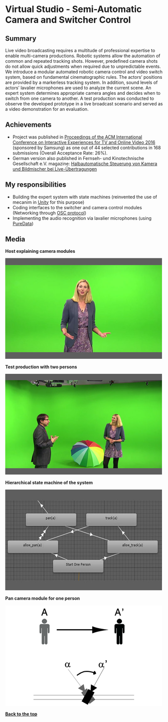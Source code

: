# Virtual Studio - Semi-Automatic Camera and Switcher Control
## Summary
Live video broadcasting requires a multitude of professional expertise to enable multi-camera productions. Robotic systems allow the automation of common and repeated tracking
shots. However, predefined camera shots do not allow quick adjustments when required due to unpredictable events. We introduce a modular automated robotic camera
control and video switch system, based on fundamental cinematographic rules. The actors’ positions are provided by a markerless tracking system. In addition, sound levels of
actors’ lavalier microphones are used to analyze the current scene. An expert system determines appropriate camera angles and decides when to switch from one camera to another.
A test production was conducted to observe the developed prototype in a live broadcast scenario and served as a video demonstration for an evaluation.

## Achievements
* Project was published in <a href="http://dl.acm.org/citation.cfm?id=2933559&CFID=809433705&CFTOKEN=92497163" target="_blank">Proceedings of the ACM International Conference on Interactive Experiences for TV and Online Video 2016</a>
 (sponsored by Samsung) as one out of 44 selected contributions in 168 submissions (Overall Acceptance Rate: 26%).
* German version also published in Fernseh- und Kinotechnische Gesellschaft e.V. magazine: <a href="https://www.fktg.org/halbautomatische-steuerung-von-kamera-und-bildmischer-bei-live-uebertragungen" target="_blank">Halbautomatische Steuerung von Kamera und Bildmischer bei Live-Übertragungen</a>

## My responsibilities
* Building the expert system with state machines (reinvented the use of mecanim in [Unity](https://unity3d.com/) for this purpose)
* Coding interfaces to the switcher and camera control modules (Networking through [OSC protocol](http://opensoundcontrol.org/introduction-osc))
* Implementing the audio recognition via lavalier microphones (using [PureData](https://puredata.info/))

## Media
**Host explaining camera modules**

![Host explaining camera modules](Images/test_production1.jpg)

**Test production with two persons**

![Test production with two persons](Images/test_production2.jpg)

**Hierarchical state machine of the system**

![Hierarchical state machine of the system](Images/statemachine.jpg)

**Pan camera module for one person**

![Pan camera module for one person](Images/pan.png)

[**Back to the top**](#summary)
